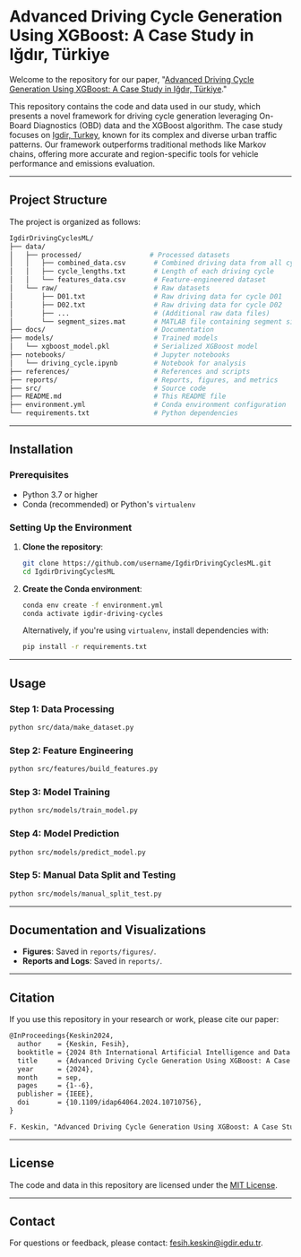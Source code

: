 # Advanced Driving Cycle Generation Using XGBoost: A Case Study in Iğdır, Türkiye

Welcome to the repository for our paper, "[Advanced Driving Cycle Generation Using XGBoost: A Case Study in Iğdır, Türkiye](https://doi.org/10.1109/IDAP64064.2024.10710756)."

This repository contains the code and data used in our study, which presents a novel framework for driving cycle generation leveraging On-Board Diagnostics (OBD) data and the XGBoost algorithm. The case study focuses on [Igdir, Turkey](https://www.google.com/maps/dir/39.9186162,44.0435286/39.9228033,44.0456321/39.930725,44.047373/39.9374025,44.0801313/39.9044083,44.0610306/39.9185878,44.0435193/@39.917033,44.0667609,14z/data=!4m2!4m1!3e0!5m1!1e1?entry=ttu&g_ep=EgoyMDI0MDgyNy4wIKXMDSoASAFQAw%3D%3D), known for its complex and diverse urban traffic patterns. Our framework outperforms traditional methods like Markov chains, offering more accurate and region-specific tools for vehicle performance and emissions evaluation.

---

## Project Structure

The project is organized as follows:

```sh
IgdirDrivingCyclesML/
├── data/
│   ├── processed/                 # Processed datasets
│   │   ├── combined_data.csv       # Combined driving data from all cycles
│   │   ├── cycle_lengths.txt       # Length of each driving cycle
│   │   └── features_data.csv       # Feature-engineered dataset
│   └── raw/                        # Raw datasets
│       ├── D01.txt                 # Raw driving data for cycle D01
│       ├── D02.txt                 # Raw driving data for cycle D02
│       ├── ...                     # (Additional raw data files)
│       └── segment_sizes.mat       # MATLAB file containing segment sizes
├── docs/                           # Documentation
├── models/                         # Trained models
│   └── xgboost_model.pkl           # Serialized XGBoost model
├── notebooks/                      # Jupyter notebooks
│   └── driving_cycle.ipynb         # Notebook for analysis
├── references/                     # References and scripts
├── reports/                        # Reports, figures, and metrics
├── src/                            # Source code
├── README.md                       # This README file
├── environment.yml                 # Conda environment configuration
└── requirements.txt                # Python dependencies
```

---

## Installation

### Prerequisites

- Python 3.7 or higher
- Conda (recommended) or Python's `virtualenv`

### Setting Up the Environment

1. **Clone the repository**:
   ```bash
   git clone https://github.com/username/IgdirDrivingCyclesML.git
   cd IgdirDrivingCyclesML
   ```

2. **Create the Conda environment**:
   ```bash
   conda env create -f environment.yml
   conda activate igdir-driving-cycles
   ```

   Alternatively, if you're using `virtualenv`, install dependencies with:
   ```bash
   pip install -r requirements.txt
   ```
---

## Usage

### Step 1: Data Processing
```bash
python src/data/make_dataset.py
```

### Step 2: Feature Engineering
```bash
python src/features/build_features.py
```

### Step 3: Model Training
```bash
python src/models/train_model.py
```

### Step 4: Model Prediction
```bash
python src/models/predict_model.py
```

### Step 5: Manual Data Split and Testing
```bash
python src/models/manual_split_test.py
```

---

## Documentation and Visualizations

- **Figures**: Saved in `reports/figures/`.
- **Reports and Logs**: Saved in `reports/`.

---

## Citation

If you use this repository in your research or work, please cite our paper:

```diff
@InProceedings{Keskin2024,
  author    = {Keskin, Fesih},
  booktitle = {2024 8th International Artificial Intelligence and Data Processing Symposium (IDAP)},
  title     = {Advanced Driving Cycle Generation Using XGBoost: A Case Study in Iğdır, Türkiye},
  year      = {2024},
  month     = sep,
  pages     = {1--6},
  publisher = {IEEE},
  doi       = {10.1109/idap64064.2024.10710756},
}
```
```diff
F. Keskin, "Advanced Driving Cycle Generation Using XGBoost: A Case Study in Iğdır, Türkiye," 2024 8th International Artificial Intelligence and Data Processing Symposium (IDAP), Malatya, Turkiye, 2024, pp. 1-6, doi: 10.1109/IDAP64064.2024.10710756.
```

---

## License

The code and data in this repository are licensed under the [MIT License](https://choosealicense.com/licenses/mit/).

---

## Contact

For questions or feedback, please contact: [fesih.keskin@igdir.edu.tr](mailto:fesih.keskin@igdir.edu.tr).
